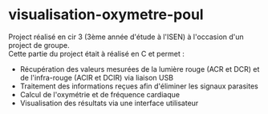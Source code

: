 # visualisation-oxymetre-poul
Project réalisé en cir 3 (3ème année d'étude à l'ISEN) à l'occasion d'un project de groupe. \
Cette partie du project était à réalisé en C et permet :
* Récupération des valeurs mesurées de la lumière rouge (ACR et DCR) et de l'infra-rouge (ACIR et DCIR) via liaison USB
* Traitement des informations reçues afin d'éliminer les signaux parasites
* Calcul de l'oxymétrie et de fréquence cardiaque
* Visualisation des résultats via une interface utilisateur

